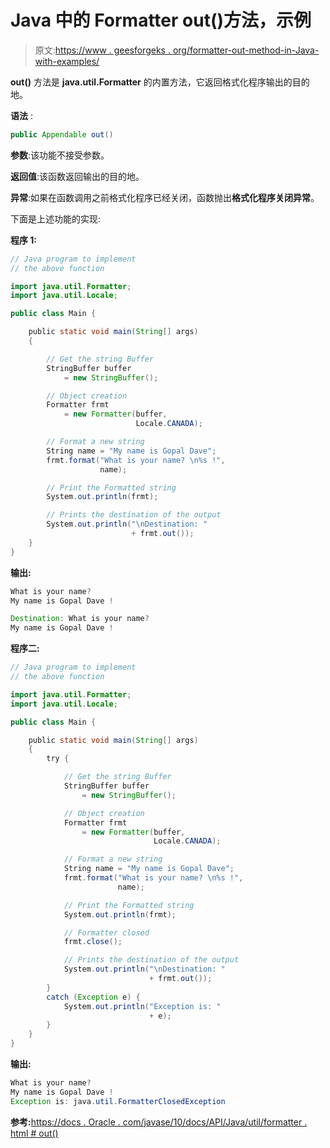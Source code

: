 # Java 中的 Formatter out()方法，示例

> 原文:[https://www . geesforgeks . org/formatter-out-method-in-Java-with-examples/](https://www.geeksforgeeks.org/formatter-out-method-in-java-with-examples/)

**out()** 方法是 **java.util.Formatter** 的内置方法，它返回格式化程序输出的目的地。

**语法** :

```java
public Appendable out()
```

**参数**:该功能不接受参数。

**返回值**:该函数返回输出的目的地。

**异常**:如果在函数调用之前格式化程序已经关闭，函数抛出**格式化程序关闭异常**。

下面是上述功能的实现:

**程序 1:**

```java
// Java program to implement
// the above function

import java.util.Formatter;
import java.util.Locale;

public class Main {

    public static void main(String[] args)
    {

        // Get the string Buffer
        StringBuffer buffer
            = new StringBuffer();

        // Object creation
        Formatter frmt
            = new Formatter(buffer,
                            Locale.CANADA);

        // Format a new string
        String name = "My name is Gopal Dave";
        frmt.format("What is your name? \n%s !",
                    name);

        // Print the Formatted string
        System.out.println(frmt);

        // Prints the destination of the output
        System.out.println("\nDestination: "
                           + frmt.out());
    }
}
```

**输出:**

```java
What is your name? 
My name is Gopal Dave !

Destination: What is your name? 
My name is Gopal Dave !

```

**程序二:**

```java
// Java program to implement
// the above function

import java.util.Formatter;
import java.util.Locale;

public class Main {

    public static void main(String[] args)
    {
        try {

            // Get the string Buffer
            StringBuffer buffer
                = new StringBuffer();

            // Object creation
            Formatter frmt
                = new Formatter(buffer,
                                Locale.CANADA);

            // Format a new string
            String name = "My name is Gopal Dave";
            frmt.format("What is your name? \n%s !",
                        name);

            // Print the Formatted string
            System.out.println(frmt);

            // Formatter closed
            frmt.close();

            // Prints the destination of the output
            System.out.println("\nDestination: "
                               + frmt.out());
        }
        catch (Exception e) {
            System.out.println("Exception is: "
                               + e);
        }
    }
}
```

**输出:**

```java
What is your name? 
My name is Gopal Dave !
Exception is: java.util.FormatterClosedException

```

**参考:**[https://docs . Oracle . com/javase/10/docs/API/Java/util/formatter . html # out()](https://docs.oracle.com/javase/10/docs/api/java/util/Formatter.html#out())